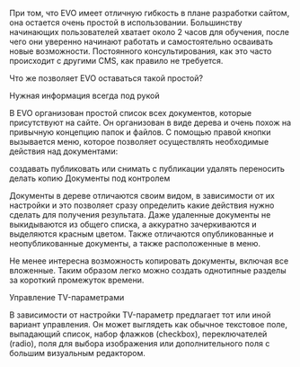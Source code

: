При том, что EVO имеет отличную гибкость в плане разработки сайтом, она остается очень простой в использовании. Большинству начинающих пользователей хватает около 2 часов для обучения, после чего они уверенно начинают работать и самостоятельно осваивать новые возможности. Постоянного консультирования, как это часто происходит с другими CMS, как правило не требуется.

Что же позволяет EVO оставаться такой простой?

Нужная информация всегда под рукой

В EVO организован простой список всех документов, которые присутствуют на сайте. Он организован в виде дерева и очень похож на привычную концепцию папок и файлов. С помощью правой кнопки вызывается меню, которое позволяет осуществлять необходимые действия над документами:

создавать
публиковать или снимать с публикации
удалять
переносить
делать копию
Документы под контролем

Документы в дереве отличаются своим видом, в зависимости от их настройки и это позволяет сразу определить какие действия нужно сделать для получения результата. Даже удаленные документы не выкидываются из общего списка, а аккуратно зачеркиваются и выделяются красным цветом. Также отличаются опубликованные и неопубликованные документы, а также расположенные в меню.

Не менее интересна возможность копировать документы, включая все вложенные. Таким образом легко можно создать однотипные разделы за короткий промежуток времени.

Управление TV-параметрами

В зависимости от настройки TV-параметр предлагает тот или иной вариант управления. Он может выглядеть как обычное текстовое поле, выпадающий список, набор флажков (checkbox), переключателей (radio), поля для выбора изображения или дополнительного поля с большим визуальным редактором.
